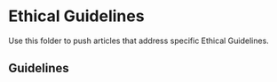 # Ethical Guidelines

Use this folder to push articles that address specific Ethical Guidelines.

## Guidelines
